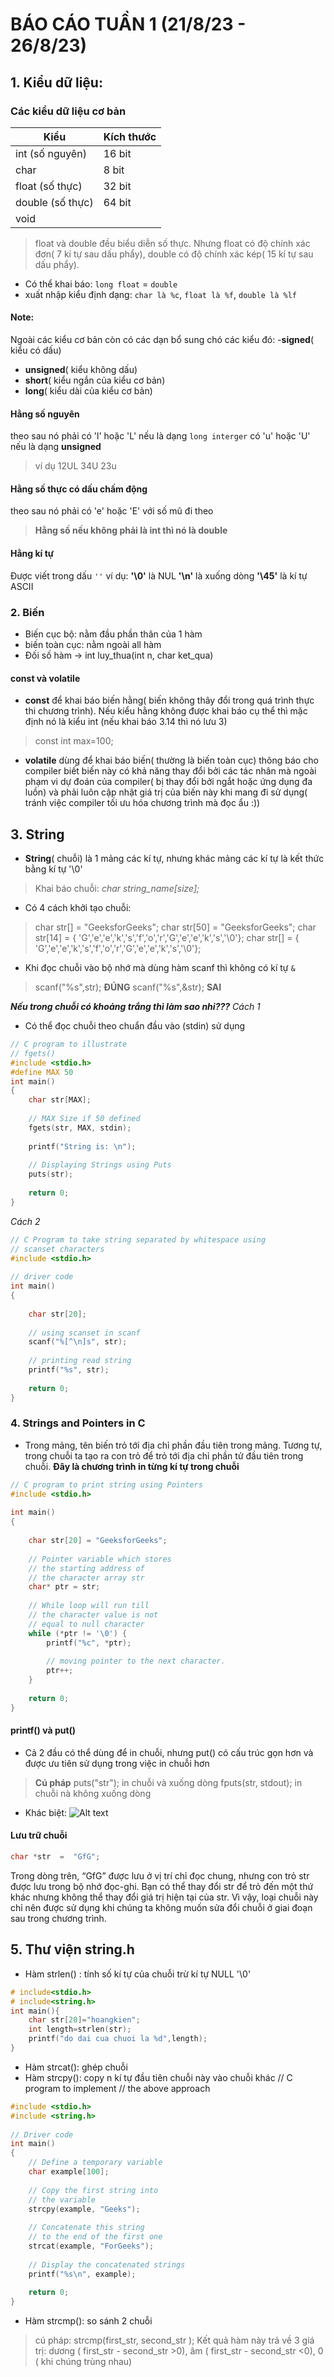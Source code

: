 # BÁO CÁO TUẦN 1 (21/8/23 - 26/8/23)
## 1. Kiểu dữ liệu:
### Các kiểu dữ liệu cơ bản
| **Kiểu**         | **Kích thước** |
| ---------------- | -------------- |
| int (số nguyên)  | 16 bit         |
| char             | 8 bit          |
| float (số thực)  | 32 bit         |
| double (số thực) | 64 bit         |
| void             |                |
> float và double đều biểu diễn số thực. Nhưng float có độ chính xác đơn( 7 kí tự sau dấu phẩy), double có độ chính xác kép( 15 kí tự sau dấu phẩy).
- Có thể khai báo: `long float` = `double`
- xuất nhập kiểu định dạng: `char là %c`, `float là %f`, `double là %lf`
#### Note:
Ngoài các kiểu cơ bản còn có các dạn bổ sung chó các kiểu đó: 
-**signed**( kiểu có dấu)
- **unsigned**( kiểu không dấu)
- **short**( kiểu ngắn của kiểu cơ bản)
- **long**( kiểu dài của kiểu cơ bản)


#### Hằng số nguyên 
theo sau nó phải có 'l' hoặc 'L' nếu là dạng `long interger`
có 'u' hoặc 'U' nếu là dạng **unsigned**
> ví dụ 12UL 34U 23u
#### Hằng số thực có dấu chấm động 
theo sau nó phải có 'e' hoặc 'E' với số mũ đi theo

> **Hằng số nếu không phải là int thì nó là double**

#### Hằng kí tự
Được viết trong dấu `''`
ví dụ:
**'\0'** là NUL
**'\n'** là xuống dòng
**'\45'** là kí tự ASCII

### 2. Biến
- Biến cục bộ: nằm đầu phần thân của 1 hàm
- biến toàn cục: nằm ngoài all hàm
- Đối số hàm &rarr; int luy_thua(int n, char ket_qua)
#### const và volatile
- **const** để khai báo biến hằng( biến không thây đổi trong quá trình thực thi chương trình). Nếu kiểu hằng không được khai báo cụ thể thì mặc định nó là kiểu int (nếu khai báo 3.14 thì nó lưu 3)
> const int max=100;
- **volatile** dùng để khai báo biến( thường là biến toàn cục) thông báo cho compiler biết biến này có khả năng thay đổi bởi các tác nhân mà ngoài phạm vi dự đoán của compiler( bị thay đổi bởi ngắt hoặc ứng dụng đa luồn) và phải luôn cập nhật giá trị của biến này khi mang đi sử dụng( tránh việc compiler tối ưu hóa chương trình mà đọc ẩu :))

## 3. String
 - **String**( chuỗi) là 1 mảng các kí tự, nhưng khác mảng các kí tự là kết thức bằng kí tự '\0'
 > Khai báo chuỗi:  *char string_name[size];*
 - Có 4 cách khởi tạo chuỗi:
 > char str[] = "GeeksforGeeks";
 > char str[50] = "GeeksforGeeks";
 > char str[14] = { 'G','e','e','k','s','f','o','r','G','e','e','k','s','\0'};
 > char str[] = { 'G','e','e','k','s','f','o','r','G','e','e','k','s','\0'};
- Khi đọc chuỗi vào bộ nhớ mà dùng hàm scanf thì không có kí tự `&`
> scanf("%s",str);  **ĐÚNG**
> scanf("%s",&str); **SAI**

***Nếu trong chuỗi có khoảng trắng thì làm sao nhỉ???***
*Cách 1*
- Có thể đọc chuỗi theo chuẩn đầu vào (stdin) sử dụng
```c
// C program to illustrate
// fgets()
#include <stdio.h>
#define MAX 50
int main()
{
    char str[MAX];
 
    // MAX Size if 50 defined
    fgets(str, MAX, stdin);
 
    printf("String is: \n");
 
    // Displaying Strings using Puts
    puts(str);
 
    return 0;
}
```
*Cách 2*
```C
// C Program to take string separated by whitespace using
// scanset characters
#include <stdio.h>
 
// driver code
int main()
{
 
    char str[20];
 
    // using scanset in scanf
    scanf("%[^\n]s", str);
 
    // printing read string
    printf("%s", str);
 
    return 0;
}
```
### 4. Strings and Pointers in C
- Trong mảng, tên biến trỏ tới địa chỉ phần đầu tiên trong mảng. Tương tự, trong chuỗi ta tạo ra con trỏ để trỏ tới địa chỉ phần tử đầu tiên trong chuỗi.
**Đây là chương trình in từng kí tự trong chuỗi**
```C 
// C program to print string using Pointers
#include <stdio.h>
 
int main()
{
 
    char str[20] = "GeeksforGeeks";
 
    // Pointer variable which stores
    // the starting address of
    // the character array str
    char* ptr = str;
 
    // While loop will run till
    // the character value is not
    // equal to null character
    while (*ptr != '\0') {
        printf("%c", *ptr);
       
        // moving pointer to the next character.
        ptr++;
    }
 
    return 0;
}
```
#### printf() và put()
- Cả 2 đầu có thể dùng để in chuỗi, nhưng put() có cấu trúc gọn hơn và được ưu tiên sử dụng trong việc in chuỗi hơn
> **Cú pháp**
> puts("str"); in chuỗi và xuống dòng
> fputs(str, stdout); in chuỗi nà không xuống dòng
- Khác biệt:
![Alt text](image.png)
#### Lưu trữ chuỗi
```C
char *str  =  "GfG"; 
```
Trong dòng trên, “GfG” được lưu ở vị trí chỉ đọc chung, nhưng con trỏ str được lưu trong bộ nhớ đọc-ghi. Bạn có thể thay đổi str để trỏ đến một thứ khác nhưng không thể thay đổi giá trị hiện tại của str. Vì vậy, loại chuỗi này chỉ nên được sử dụng khi chúng ta không muốn sửa đổi chuỗi ở giai đoạn sau trong chương trình.
## 5. Thư viện string.h
- Hàm strlen() : tính số kí tự của chuỗi trừ kí tự NULL '\0'
```C
# include<stdio.h>
# include<string.h>
int main(){
	char str[20]="hoangkien";
	int length=strlen(str);
	printf("do dai cua chuoi la %d",length);
}
```
- Hàm strcat(): ghép chuỗi
- Hàm strcpy(): copy n kí tự đầu tiên chuỗi này vào chuỗi khác
// C program to implement
// the above approach
```C
#include <stdio.h>
#include <string.h>
  
// Driver code
int main()
{
    // Define a temporary variable
    char example[100];
  
    // Copy the first string into
    // the variable
    strcpy(example, "Geeks");
  
    // Concatenate this string
    // to the end of the first one
    strcat(example, "ForGeeks");
  
    // Display the concatenated strings
    printf("%s\n", example);
  
    return 0;
}
```
- Hàm strcmp(): so sánh 2 chuỗi
> cú pháp: strcmp(first_str, second_str );
> Kết quả hàm này trả về 3 giá trị: dương ( first_str - second_str >0), âm ( first_str - second_str <0), 0 ( khi chúng trùng nhau)